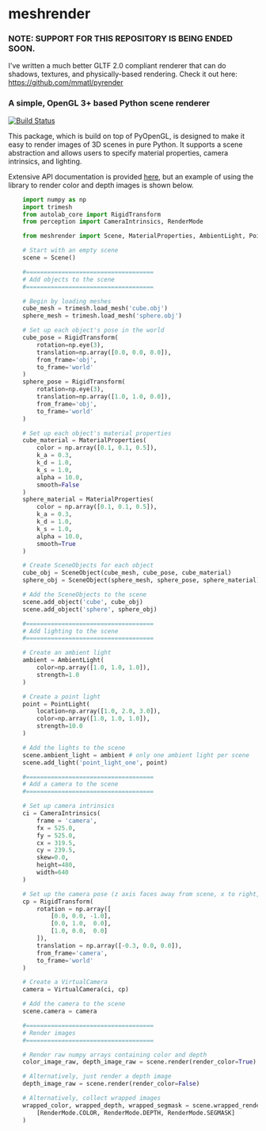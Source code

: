 # meshrender
### NOTE: SUPPORT FOR THIS REPOSITORY IS BEING ENDED SOON.
I've written a much better GLTF 2.0 compliant renderer that can do shadows, textures, and physically-based rendering. Check it out here: https://github.com/mmatl/pyrender

### A simple, OpenGL 3+ based Python scene renderer

[![Build Status](https://travis-ci.org/BerkeleyAutomation/meshrender.svg?branch=master)](https://travis-ci.org/BerkeleyAutomation/meshrender)


This package, which is build on top of PyOpenGL, is designed to make it easy
to render images of 3D scenes in pure Python.
It supports a scene abstraction and allows users to specify material properties,
camera intrinsics, and lighting.

Extensive API documentation is provided [here](https://BerkeleyAutomation.github.io/meshrender),
but an example of using the library to render color and depth images is shown below.

```python
    import numpy as np
    import trimesh
    from autolab_core import RigidTransform
    from perception import CameraIntrinsics, RenderMode

    from meshrender import Scene, MaterialProperties, AmbientLight, PointLight, SceneObject, VirtualCamera

    # Start with an empty scene
    scene = Scene()

    #====================================
    # Add objects to the scene
    #====================================

    # Begin by loading meshes
    cube_mesh = trimesh.load_mesh('cube.obj')
    sphere_mesh = trimesh.load_mesh('sphere.obj')

    # Set up each object's pose in the world
    cube_pose = RigidTransform(
        rotation=np.eye(3),
        translation=np.array([0.0, 0.0, 0.0]),
        from_frame='obj',
        to_frame='world'
    )
    sphere_pose = RigidTransform(
        rotation=np.eye(3),
        translation=np.array([1.0, 1.0, 0.0]),
        from_frame='obj',
        to_frame='world'
    )

    # Set up each object's material properties
    cube_material = MaterialProperties(
        color = np.array([0.1, 0.1, 0.5]),
        k_a = 0.3,
        k_d = 1.0,
        k_s = 1.0,
        alpha = 10.0,
        smooth=False
    )
    sphere_material = MaterialProperties(
        color = np.array([0.1, 0.1, 0.5]),
        k_a = 0.3,
        k_d = 1.0,
        k_s = 1.0,
        alpha = 10.0,
        smooth=True
    )

    # Create SceneObjects for each object
    cube_obj = SceneObject(cube_mesh, cube_pose, cube_material)
    sphere_obj = SceneObject(sphere_mesh, sphere_pose, sphere_material)

    # Add the SceneObjects to the scene
    scene.add_object('cube', cube_obj)
    scene.add_object('sphere', sphere_obj)

    #====================================
    # Add lighting to the scene
    #====================================

    # Create an ambient light
    ambient = AmbientLight(
        color=np.array([1.0, 1.0, 1.0]),
        strength=1.0
    )

    # Create a point light
    point = PointLight(
        location=np.array([1.0, 2.0, 3.0]),
        color=np.array([1.0, 1.0, 1.0]),
        strength=10.0
    )

    # Add the lights to the scene
    scene.ambient_light = ambient # only one ambient light per scene
    scene.add_light('point_light_one', point)

    #====================================
    # Add a camera to the scene
    #====================================

    # Set up camera intrinsics
    ci = CameraIntrinsics(
        frame = 'camera',
        fx = 525.0,
        fy = 525.0,
        cx = 319.5,
        cy = 239.5,
        skew=0.0,
        height=480,
        width=640
    )

    # Set up the camera pose (z axis faces away from scene, x to right, y up)
    cp = RigidTransform(
        rotation = np.array([
            [0.0, 0.0, -1.0],
            [0.0, 1.0,  0.0],
            [1.0, 0.0,  0.0]
        ]),
        translation = np.array([-0.3, 0.0, 0.0]),
        from_frame='camera',
        to_frame='world'
    )

    # Create a VirtualCamera
    camera = VirtualCamera(ci, cp)

    # Add the camera to the scene
    scene.camera = camera

    #====================================
    # Render images
    #====================================

    # Render raw numpy arrays containing color and depth
    color_image_raw, depth_image_raw = scene.render(render_color=True)

    # Alternatively, just render a depth image
    depth_image_raw = scene.render(render_color=False)

    # Alternatively, collect wrapped images
    wrapped_color, wrapped_depth, wrapped_segmask = scene.wrapped_render(
        [RenderMode.COLOR, RenderMode.DEPTH, RenderMode.SEGMASK]
    )
```
